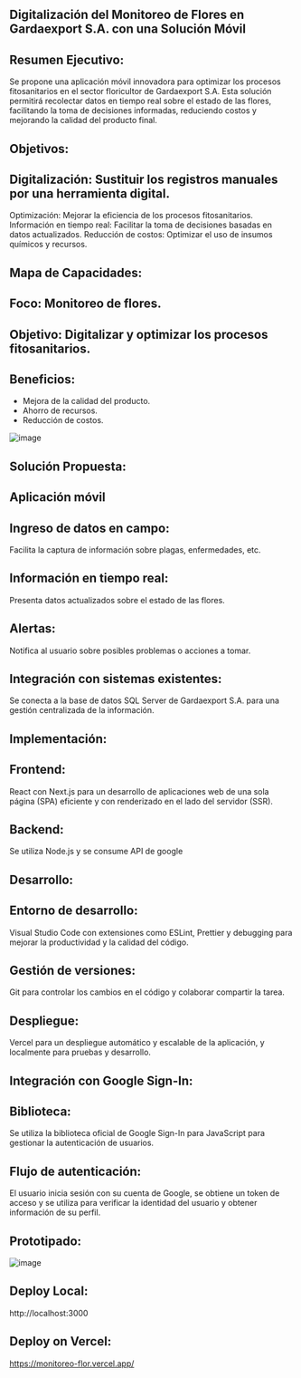 ## Digitalización del Monitoreo de Flores en Gardaexport S.A. con una Solución Móvil

## Resumen Ejecutivo:
Se propone una aplicación móvil innovadora para optimizar los procesos fitosanitarios en el sector floricultor de Gardaexport S.A. Esta solución permitirá recolectar datos en tiempo real sobre el estado de las flores, facilitando la toma de decisiones informadas, reduciendo costos y mejorando la calidad del producto final.

## Objetivos:
## Digitalización: Sustituir los registros manuales por una herramienta digital.
Optimización: Mejorar la eficiencia de los procesos fitosanitarios.
Información en tiempo real: Facilitar la toma de decisiones basadas en datos actualizados.
Reducción de costos: Optimizar el uso de insumos químicos y recursos.

## Mapa de Capacidades:
## Foco: Monitoreo de flores.
## Objetivo: Digitalizar y optimizar los procesos fitosanitarios.
## Beneficios:
* Mejora de la calidad del producto.
* Ahorro de recursos.
* Reducción de costos.

![image](https://github.com/user-attachments/assets/0978e673-fae0-49ed-91ca-e87050cde44e)

## Solución Propuesta:
## Aplicación móvil

## Ingreso de datos en campo: 
Facilita la captura de información sobre plagas, enfermedades, etc.
## Información en tiempo real: 
Presenta datos actualizados sobre el estado de las flores.
## Alertas:
Notifica al usuario sobre posibles problemas o acciones a tomar.
## Integración con sistemas existentes: 
Se conecta a la base de datos SQL Server de Gardaexport S.A. para una gestión centralizada de la información.

## Implementación:
## Frontend: 
React con Next.js para un desarrollo de aplicaciones web de una sola página (SPA) eficiente y con renderizado en el lado del servidor (SSR).
## Backend: 
Se utiliza Node.js y se consume API de google

## Desarrollo:
## Entorno de desarrollo:
Visual Studio Code con extensiones como ESLint, Prettier y debugging para mejorar la productividad y la calidad del código.
## Gestión de versiones:
Git para controlar los cambios en el código y colaborar compartir la tarea.
## Despliegue: 
Vercel para un despliegue automático y escalable de la aplicación, y localmente para pruebas y desarrollo.

## Integración con Google Sign-In:
## Biblioteca: 
Se utiliza la biblioteca oficial de Google Sign-In para JavaScript para gestionar la autenticación de usuarios.
## Flujo de autenticación:
El usuario inicia sesión con su cuenta de Google, se obtiene un token de acceso y se utiliza para verificar la identidad del usuario y obtener información de su perfil.

## Prototipado:

![image](https://github.com/user-attachments/assets/42426d0e-ca64-4c8f-a6bc-7d209dba3c73)

## Deploy Local:
http://localhost:3000

## Deploy on Vercel:
https://monitoreo-flor.vercel.app/
